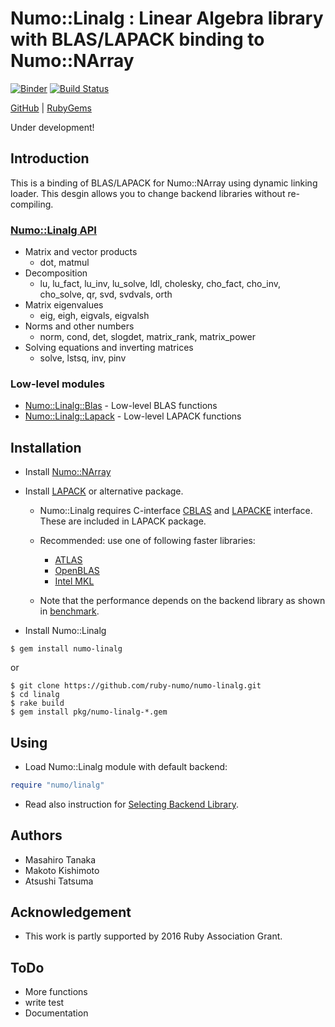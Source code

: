 # Numo::Linalg : Linear Algebra library with BLAS/LAPACK binding to Numo::NArray

[![Binder](http://mybinder.org/badge.svg)](http://mybinder.org/repo/ruby-numo/numo-linalg)
[![Build Status](https://travis-ci.org/ruby-numo/numo-linalg.svg?branch=master)](https://travis-ci.org/ruby-numo/numo-linalg)

[GitHub](https://github.com/ruby-numo/numo-linalg) |
[RubyGems](https://rubygems.org/gems/numo-linalg)

Under development!

## Introduction

This is a binding of BLAS/LAPACK for Numo::NArray using dynamic linking loader.
This desgin allows you to change backend libraries without re-compiling.

### [Numo::Linalg API](http://ruby-numo.github.io/numo-linalg/yard/Numo/Linalg.html)

* Matrix and vector products
    * dot, matmul
* Decomposition
    * lu, lu\_fact, lu\_inv, lu\_solve, ldl, cholesky, cho\_fact, cho\_inv, cho\_solve,
      qr, svd, svdvals, orth
* Matrix eigenvalues
    * eig, eigh, eigvals, eigvalsh
* Norms and other numbers
    * norm, cond, det, slogdet, matrix\_rank, matrix\_power
* Solving equations and inverting matrices
    * solve, lstsq, inv, pinv

### Low-level modules

* [Numo::Linalg::Blas](http://ruby-numo.github.io/numo-linalg/yard/Numo/Linalg/Blas.html) - Low-level BLAS functions
* [Numo::Linalg::Lapack](http://ruby-numo.github.io/numo-linalg/yard/Numo/Linalg/Lapack.html) - Low-level LAPACK functions

## Installation

* Install [Numo::NArray](https://github.com/ruby-numo/narray)

* Install [LAPACK](http://www.netlib.org/lapack/) or alternative package.

    * Numo::Linalg requires C-interface
      [CBLAS](http://www.netlib.org/blas/#_cblas) and
      [LAPACKE](http://www.netlib.org/lapack/lapacke.html) interface.
      These are included in LAPACK package.

    * Recommended: use one of following faster libraries:
        * [ATLAS](https://sourceforge.net/projects/math-atlas/)
        * [OpenBLAS](http://www.openblas.net/)
        * [Intel MKL](https://software.intel.com/intel-mkl)

    * Note that the performance depends on the backend library as shown in
      [benchmark](https://github.com/ruby-numo/numo-linalg/tree/master/bench).

* Install Numo::Linalg

```shell
$ gem install numo-linalg
```

or

```shell
$ git clone https://github.com/ruby-numo/numo-linalg.git
$ cd linalg
$ rake build
$ gem install pkg/numo-linalg-*.gem
```

## Using

* Load Numo::Linalg module with default backend:

```ruby
require "numo/linalg"
```

* Read also instruction for [Selecting Backend Library](https://github.com/ruby-numo/numo-linalg/tree/master/doc/select-backend.md).

## Authors

* Masahiro Tanaka
* Makoto Kishimoto
* Atsushi Tatsuma

## Acknowledgement

* This work is partly supported by 2016 Ruby Association Grant.

## ToDo

* More functions
* write test
* Documentation
